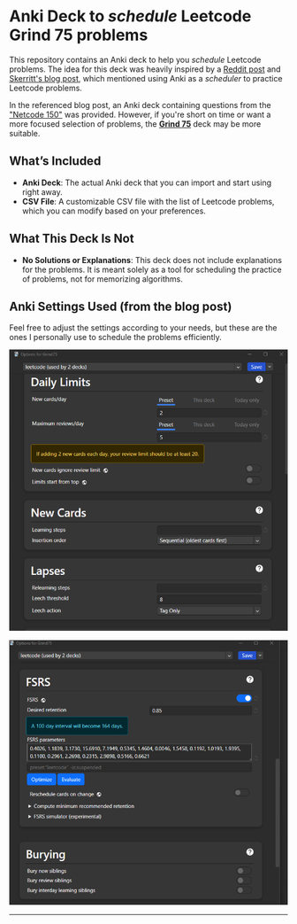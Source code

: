 # Anki Deck to *schedule* Leetcode Grind 75 problems

This repository contains an Anki deck to help you *schedule* Leetcode problems. The idea for this deck was heavily inspired by a [Reddit post](https://www.reddit.com/r/Anki/comments/1iep67l/memorising_leetcode_by_using_anki_as_a_scheduler/) and [Skerritt's blog post](https://skerritt.blog/memorising-leetcode-by-using-anki-as-a-scheduler/), which mentioned using Anki as a *scheduler* to practice Leetcode problems.

In the referenced blog post, an Anki deck containing questions from the ["Netcode 150"](https://neetcode.io/roadmap) was provided. However, if you're short on time or want a more focused selection of problems, the [**Grind 75**](https://www.techinterviewhandbook.org/grind75/) deck may be more suitable.

## What’s Included
- **Anki Deck**: The actual Anki deck that you can import and start using right away.
- **CSV File**: A customizable CSV file with the list of Leetcode problems, which you can modify based on your preferences.

## What This Deck Is Not
- **No Solutions or Explanations**: This deck does not include explanations for the problems. It is meant solely as a tool for scheduling the practice of problems, not for memorizing algorithms.

## Anki Settings Used (from the blog post)
Feel free to adjust the settings according to your needs, but these are the ones I personally use to schedule the problems efficiently.

![settings](anki_settings-1.png "anki settings")

![settings](anki_settings-2.png "anki settings")

---

